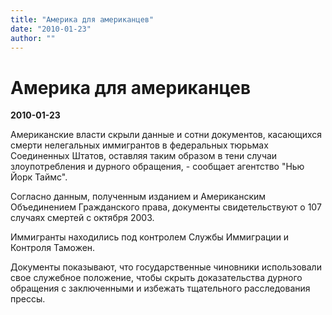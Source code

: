 ```yaml
---
title: "Америка для американцев"
date: "2010-01-23"
author: ""
---
```


# Америка для американцев

**2010-01-23** 

Американские власти скрыли данные и сотни документов, касающихся смерти нелегальных иммигрантов в федеральных тюрьмах Соединенных Штатов, оставляя таким образом в тени случаи злоупотребления и дурного обращения, - сообщает агентство "Нью Йорк Таймс".

Согласно данным, полученным изданием и Американским Объединением Гражданского права, документы свидетельствуют о 107 случаях смертей с октября 2003.

Иммигранты находились под контролем Службы Иммиграции и Контроля Таможен.

Документы показывают, что государственные чиновники использовали свое служебное положение, чтобы скрыть доказательства дурного обращения с заключенными и избежать тщательного расследования прессы.